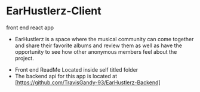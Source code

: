 # EarHustlerz-Client
front end react app
- EarHustlerz is a space where the musical community can come together and share their favorite albums and review them as well as have the opportunity to see how other anonymous members feel about the project. 
* Front end ReadMe Located inside self titled folder
* The backend api for this app is located at [https://github.com/TravisGandy-93/EarHustlerz-Backend]
